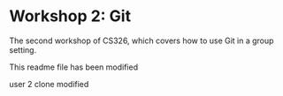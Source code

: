 # Workshop 2: Git


The second workshop of CS326, which covers how to use Git in a group setting.

This readme file has been modified

user 2 clone modified
